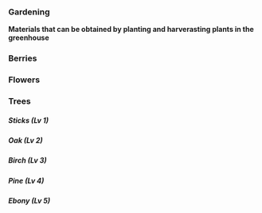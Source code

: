 ### Gardening
**Materials that can be obtained by planting and harverasting plants in the greenhouse**

### Berries

### Flowers

### Trees
##### Sticks (Lv 1)
##### Oak (Lv 2)
##### Birch (Lv 3)
##### Pine (Lv 4)
##### Ebony (Lv 5)
